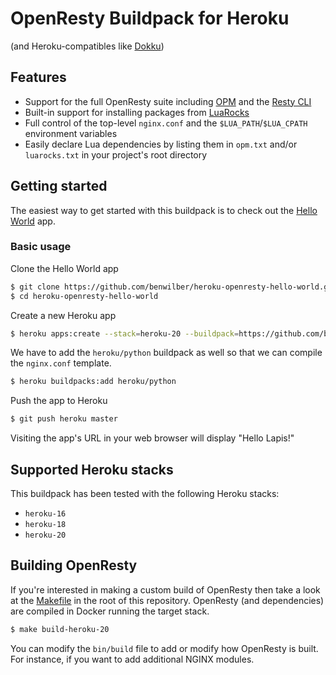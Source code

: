# OpenResty Buildpack for Heroku
(and Heroku-compatibles like [Dokku](http://dokku.viewdocs.io/dokku/))

## Features
* Support for the full OpenResty suite including [OPM](https://opm.openresty.org/) and the [Resty CLI](https://openresty.org/en/resty-cli.html)
* Built-in support for installing packages from [LuaRocks](https://luarocks.org/)
* Full control of the top-level `nginx.conf` and the `$LUA_PATH`/`$LUA_CPATH` environment variables
* Easily declare Lua dependencies by listing them in `opm.txt` and/or `luarocks.txt` in your project's root directory

## Getting started

The easiest way to get started with this buildpack is to check out the [Hello World](https://github.com/benwilber/heroku-openresty-hello-world.git) app.

### Basic usage

Clone the Hello World app

```bash
$ git clone https://github.com/benwilber/heroku-openresty-hello-world.git
$ cd heroku-openresty-hello-world
```

Create a new Heroku app

```bash
$ heroku apps:create --stack=heroku-20 --buildpack=https://github.com/benwilber/heroku-openresty-buildpack.git
```

We have to add the `heroku/python` buildpack as well so that we can compile the `nginx.conf` template.

```bash
$ heroku buildpacks:add heroku/python
```
Push the app to Heroku

```bash
$ git push heroku master
```

Visiting the app's URL in your web browser will display "Hello Lapis!"

## Supported Heroku stacks

This buildpack has been tested with the following Heroku stacks:

* `heroku-16`
* `heroku-18`
* `heroku-20`

## Building OpenResty

If you're interested in making a custom build of OpenResty then take a look at the [Makefile](Makefile) in the root of this repository.  OpenResty (and dependencies) are compiled in Docker running the target stack.

```bash
$ make build-heroku-20
```

You can modify the `bin/build` file to add or modify how OpenResty is built.  For instance, if you want to add additional NGINX modules.



